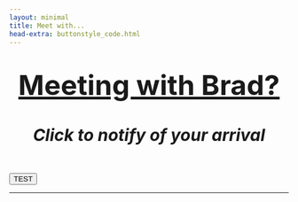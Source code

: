 ```yaml
---
layout: minimal
title: Meet with...
head-extra: buttonstyle_code.html
---
```


<html>
    <body>
    <script>
var doAjax = function() {
    $.ajax({
       url: 'https://hook.integromat.com/veirohloph4r49a9txd3npz741acr5ln?action=meeting',
       type: 'POST'
    });
};

$('#myButton').click(function() {
    doAjax();
    window.open('https://bradleykennedy.co.uk/meeting-click/');
});
</script>
<h1 style="text-align: center;"><span style="text-decoration: underline; font-size:50px"><strong>Meeting with Brad?</strong></span></h1>
<h1 id="title" style="text-align: center; font-size:30px"><em>Click to notify of your arrival </em></h1>
<!-- <h2 style="text-align: center;">Are you here for a Meeting or as a Participant?</h2> -->
<p>&nbsp;</p>
<div class="text-center">
  <div class="btn-group">
    <button class="button" id="myButton">TEST</button>
<!--  <a href="https://hook.integromat.com/veirohloph4r49a9txd3npz741acr5ln?action=meeting" target="_self" onclick="window.open('https://bradleykennedy.co.uk/meeting-click/');" class="button" id="myButton">ARRIVED</a>
-->
</div>
  </div>
<hr />
<!-- <div class="text-center">
  <div class="btn-group">
  <a href="https://hook.integromat.com/veirohloph4r49a9txd3npz741acr5ln?action=participant" onclick="window.open('https://bradleykennedy.co.uk/meeting-click/');" class="button">Participant</a>
</div>
  </div>
-->
</body>
</html>
